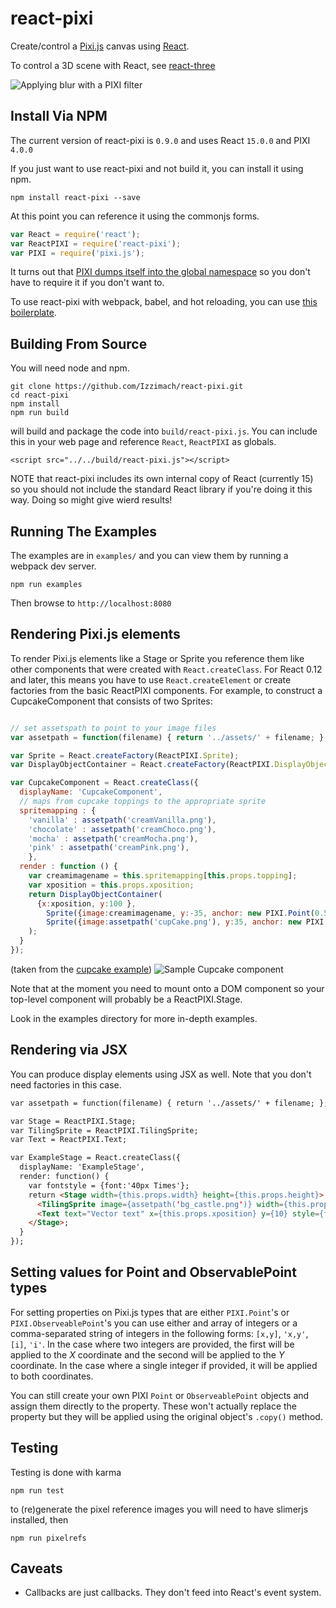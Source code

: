 react-pixi
==========

Create/control a [Pixi.js](https://github.com/GoodBoyDigital/pixi.js) canvas using [React](https://github.com/facebook/react).

To control a 3D scene with React, see [react-three](https://github.com/Izzimach/react-three/)

![Applying blur with a PIXI filter](docs/blurexample.png)

## Install Via NPM

The current version of react-pixi is `0.9.0` and uses React `15.0.0` and PIXI `4.0.0`

If you just want to use react-pixi and not build it, you can
install it using npm.

```
npm install react-pixi --save
```

At this point you can reference it using the commonjs forms.

```js
var React = require('react');
var ReactPIXI = require('react-pixi');
var PIXI = require('pixi.js');
```

It turns out that [PIXI dumps itself into the global namespace](https://github.com/pixijs/pixi.js/blob/master/src/index.js#L27) so you don't have to require it if you don't want to.

To use react-pixi with webpack, babel, and hot reloading, you can use [this boilerplate][rpb].

[rpb]: https://github.com/brigand/react-pixi-boilerplate

## Building From Source

You will need node and npm.

```
git clone https://github.com/Izzimach/react-pixi.git
cd react-pixi
npm install
npm run build
```

will build and package the code into `build/react-pixi.js`. You can include
this in your web page and reference `React`, `ReactPIXI` as globals.

```
<script src="../../build/react-pixi.js"></script>
```

NOTE that react-pixi includes its own internal copy of React (currently 15)
so you should not include the standard React library if you're doing it this way.
Doing so might give wierd results!

## Running The Examples

The examples are in `examples/` and you can view them by running a webpack dev server.

```
npm run examples
```

Then browse to `http://localhost:8080`

## Rendering Pixi.js elements

To render Pixi.js elements like a Stage or Sprite you reference them like other
components that were created with `React.createClass`.  For React 0.12 and later,
this means you have to use `React.createElement` or create factories from the
basic ReactPIXI components. For example, to construct
 a CupcakeComponent that consists of two Sprites:

```js

// set assetspath to point to your image files
var assetpath = function(filename) { return '../assets/' + filename; };

var Sprite = React.createFactory(ReactPIXI.Sprite);
var DisplayObjectContainer = React.createFactory(ReactPIXI.DisplayObjectContainer);

var CupcakeComponent = React.createClass({
  displayName: 'CupcakeComponent',
  // maps from cupcake toppings to the appropriate sprite
  spritemapping : {
    'vanilla' : assetpath('creamVanilla.png'),
    'chocolate' : assetpath('creamChoco.png'),
    'mocha' : assetpath('creamMocha.png'),
    'pink' : assetpath('creamPink.png'),
    },
  render : function () {
    var creamimagename = this.spritemapping[this.props.topping];
    var xposition = this.props.xposition;
    return DisplayObjectContainer(
      {x:xposition, y:100 },
        Sprite({image:creamimagename, y:-35, anchor: new PIXI.Point(0.5,0.5), key:'topping'}, null),
        Sprite({image:assetpath('cupCake.png'), y:35, anchor: new PIXI.Point(0.5,0.5), key:'cake'}, null)
    );
  }
});
```
(taken from the [cupcake example](examples/cupcake/cupcake.js))
![Sample Cupcake component](docs/react-pixi-devshot.png)

Note that at the moment you need to mount onto a DOM component so your top-level component will probably be a ReactPIXI.Stage.

Look in the examples directory for more in-depth examples.

## Rendering via JSX

You can produce display elements using JSX as well. Note that you don't need
factories in this case.

```html
var assetpath = function(filename) { return '../assets/' + filename; };

var Stage = ReactPIXI.Stage;
var TilingSprite = ReactPIXI.TilingSprite;
var Text = ReactPIXI.Text;

var ExampleStage = React.createClass({
  displayName: 'ExampleStage',
  render: function() {
    var fontstyle = {font:'40px Times'};
    return <Stage width={this.props.width} height={this.props.height}>
      <TilingSprite image={assetpath('bg_castle.png')} width={this.props.width} height={this.props.height} key="1" />
      <Text text="Vector text" x={this.props.xposition} y={10} style={fontstyle} anchor={new PIXI.Point(0.5,0)} key="2" />
    </Stage>;
  }
});
```
## Setting values for Point and ObservablePoint types

For setting properties on Pixi.js types that are either `PIXI.Point`'s or
`PIXI.ObserveablePoint`'s you can use either and array of integers or a
comma-separated string of integers in the following forms: `[x,y]`, `'x,y'`,
`[i]`, `'i'`. In the case where two integers are provided, the first will be
applied to the _X_ coordinate and the second will be applied to the _Y_
coordinate. In the case where a single integer if provided, it will be applied
to both coordinates.

You can still create your own PIXI `Point` or `ObserveablePoint` objects and
assign them directly to the property. These won't actually replace the property
but they will be applied using the original object's `.copy()` method.

## Testing

Testing is done with karma

```
npm run test
```

to (re)generate the pixel reference images you will need to have slimerjs installed, then

```
npm run pixelrefs
```

## Caveats

- Callbacks are just callbacks. They don't feed into React's event system.

